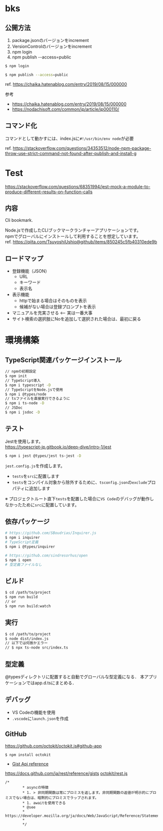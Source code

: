 # bks

## 公開方法

1. package.jsonのバージョンをincrement
1. VersionControlのバージョンをincrement
1. npm login
1. npm publish --access=public

```sh
$ npm login
```

```sh
$ npm publish --access=public
```

ref. https://chaika.hatenablog.com/entry/2019/08/15/000000

参考

- https://chaika.hatenablog.com/entry/2019/08/15/000000
- https://nodachisoft.com/common/jp/article/jp000110/

## コマンド化

コマンドとして動かすには、index.jsに`#!/usr/bin/env node`が必要

ref. https://stackoverflow.com/questions/34353512/node-npm-package-throw-use-strict-command-not-found-after-publish-and-install-g

# Test

<https://stackoverflow.com/questions/68351994/jest-mock-a-module-to-produce-different-results-on-function-calls>
## 内容

Cli bookmark.

Node.jsで作成したCLIブックマークランチャーアプリケーションです。  
npmでグローバルにインストールして利用することを想定しています。  
ref. https://qiita.com/TsuyoshiUshio@github/items/850245c5fb40310ede9b

## ロードマップ

- 登録機能（JSON）
  - URL
  - キーワード
  - 表示名
- 表示機能
  - httpで始まる場合はそのものを表示
  - 候補がない場合は登録プロンプトを表示
- マニュアルを充実させる <-- 実は一番大事
- サイト検索の選択肢にNoを追加して選択された場合は、最初に戻る

# 環境構築

## TypeScript関連パッケージインストール

```sh
// npmの初期設定
$ npm init
// TypeScript導入
$ npm i typescript -D
// TypeScriptをNode.jsで使用
$ npm i @types/node
// tsファイルを直接実行できるように
$ npm i ts-node -D
// JSDoc
$ npm i jsdoc -D
```

## テスト

Jestを使用します。  
https://typescript-jp.gitbook.io/deep-dive/intro-1/jest


```sh
$ npm i jest @types/jest ts-jest -D
```

`jest.config.js`を作成します。

- `tests`を`src`に配置します
- `tests`をコンパイル対象から除外するために、`tsconfig.json`の`exclude`プロパティに追加します

※ プロジェクトルート直下`tests`を配置した場合に`VS Code`のデバッグが動作しなかったために`src`に配置しています。


## 依存パッケージ

```sh
# https://github.com/SBoudrias/Inquirer.js
$ npm i inquirer
# TypeScript定義
$ npm i @types/inquirer

# https://github.com/sindresorhus/open
$ npm i open
# 型定義ファイルなし
```

## ビルド

```sh
$ cd /path/to/project
$ npm run build
// or
$ npm run build:watch
```

## 実行

```sh
$ cd /path/to/project
$ node dist/index.js
// 以下では何故かエラー
// $ npx ts-node src/index.ts
```

## 型定義

@typesディレクトリに配置すると自動でグローバルな型定義になる．
本アプリケーションではapp.d.tsにまとめる．

## デバッグ

- VS Codeの機能を使用
- `.vscode`に`launch.json`を作成


## GitHub

https://github.com/octokit/octokit.js#github-app

```
$ npm install octokit
```

- [Gist Api reference](https://docs.github.com/ja/rest/reference/gists#get-a-gist)

https://docs.github.com/ja/rest/reference/gists
[octokit/rest.js](https://octokit.github.io/rest.js/v18)


```
/*
        * asyncの特徴
        * 1. > 非同期関数は常にプロミスを返します。非同期関数の返値が明示的にプロミスでない場合は、暗黙的にプロミスでラップされます。
        * 1. awaitを使用できる
        * @see
        * https://developer.mozilla.org/ja/docs/Web/JavaScript/Reference/Statements/async_function
        *
        */
```